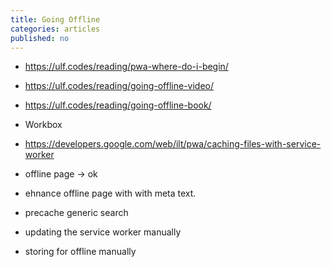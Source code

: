 ```yaml
---
title: Going Offline
categories: articles
published: no
---
```

- https://ulf.codes/reading/pwa-where-do-i-begin/
- https://ulf.codes/reading/going-offline-video/
- https://ulf.codes/reading/going-offline-book/
- Workbox
- https://developers.google.com/web/ilt/pwa/caching-files-with-service-worker

- offline page -> ok
- ehnance offline page with with meta text.
- precache generic search

- updating the service worker manually
- storing for offline manually